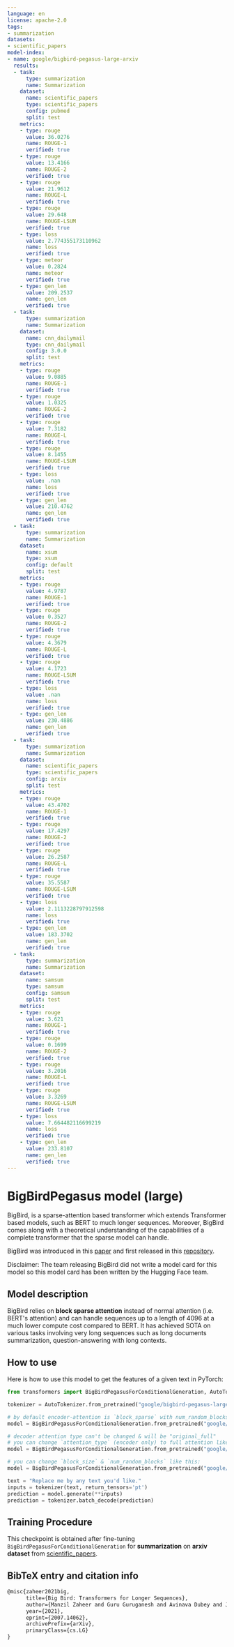 ```yaml
---
language: en
license: apache-2.0
tags:
- summarization
datasets:
- scientific_papers
model-index:
- name: google/bigbird-pegasus-large-arxiv
  results:
  - task:
      type: summarization
      name: Summarization
    dataset:
      name: scientific_papers
      type: scientific_papers
      config: pubmed
      split: test
    metrics:
    - type: rouge
      value: 36.0276
      name: ROUGE-1
      verified: true
    - type: rouge
      value: 13.4166
      name: ROUGE-2
      verified: true
    - type: rouge
      value: 21.9612
      name: ROUGE-L
      verified: true
    - type: rouge
      value: 29.648
      name: ROUGE-LSUM
      verified: true
    - type: loss
      value: 2.774355173110962
      name: loss
      verified: true
    - type: meteor
      value: 0.2824
      name: meteor
      verified: true
    - type: gen_len
      value: 209.2537
      name: gen_len
      verified: true
  - task:
      type: summarization
      name: Summarization
    dataset:
      name: cnn_dailymail
      type: cnn_dailymail
      config: 3.0.0
      split: test
    metrics:
    - type: rouge
      value: 9.0885
      name: ROUGE-1
      verified: true
    - type: rouge
      value: 1.0325
      name: ROUGE-2
      verified: true
    - type: rouge
      value: 7.3182
      name: ROUGE-L
      verified: true
    - type: rouge
      value: 8.1455
      name: ROUGE-LSUM
      verified: true
    - type: loss
      value: .nan
      name: loss
      verified: true
    - type: gen_len
      value: 210.4762
      name: gen_len
      verified: true
  - task:
      type: summarization
      name: Summarization
    dataset:
      name: xsum
      type: xsum
      config: default
      split: test
    metrics:
    - type: rouge
      value: 4.9787
      name: ROUGE-1
      verified: true
    - type: rouge
      value: 0.3527
      name: ROUGE-2
      verified: true
    - type: rouge
      value: 4.3679
      name: ROUGE-L
      verified: true
    - type: rouge
      value: 4.1723
      name: ROUGE-LSUM
      verified: true
    - type: loss
      value: .nan
      name: loss
      verified: true
    - type: gen_len
      value: 230.4886
      name: gen_len
      verified: true
  - task:
      type: summarization
      name: Summarization
    dataset:
      name: scientific_papers
      type: scientific_papers
      config: arxiv
      split: test
    metrics:
    - type: rouge
      value: 43.4702
      name: ROUGE-1
      verified: true
    - type: rouge
      value: 17.4297
      name: ROUGE-2
      verified: true
    - type: rouge
      value: 26.2587
      name: ROUGE-L
      verified: true
    - type: rouge
      value: 35.5587
      name: ROUGE-LSUM
      verified: true
    - type: loss
      value: 2.1113228797912598
      name: loss
      verified: true
    - type: gen_len
      value: 183.3702
      name: gen_len
      verified: true
  - task:
      type: summarization
      name: Summarization
    dataset:
      name: samsum
      type: samsum
      config: samsum
      split: test
    metrics:
    - type: rouge
      value: 3.621
      name: ROUGE-1
      verified: true
    - type: rouge
      value: 0.1699
      name: ROUGE-2
      verified: true
    - type: rouge
      value: 3.2016
      name: ROUGE-L
      verified: true
    - type: rouge
      value: 3.3269
      name: ROUGE-LSUM
      verified: true
    - type: loss
      value: 7.664482116699219
      name: loss
      verified: true
    - type: gen_len
      value: 233.8107
      name: gen_len
      verified: true
---
```


# BigBirdPegasus model (large)

BigBird, is a sparse-attention based transformer which extends Transformer based models, such as BERT to much longer sequences. Moreover, BigBird comes along with a theoretical understanding of the capabilities of a complete transformer that the sparse model can handle. 

BigBird was introduced in this [paper](https://arxiv.org/abs/2007.14062) and first released in this [repository](https://github.com/google-research/bigbird).

Disclaimer: The team releasing BigBird did not write a model card for this model so this model card has been written by the Hugging Face team.

## Model description

BigBird relies on **block sparse attention** instead of normal attention (i.e. BERT's attention) and can handle sequences up to a length of 4096 at a much lower compute cost compared to BERT. It has achieved SOTA on various tasks involving very long sequences such as long documents summarization, question-answering with long contexts.

## How to use

Here is how to use this model to get the features of a given text in PyTorch:

```python
from transformers import BigBirdPegasusForConditionalGeneration, AutoTokenizer

tokenizer = AutoTokenizer.from_pretrained("google/bigbird-pegasus-large-arxiv")

# by default encoder-attention is `block_sparse` with num_random_blocks=3, block_size=64
model = BigBirdPegasusForConditionalGeneration.from_pretrained("google/bigbird-pegasus-large-arxiv")

# decoder attention type can't be changed & will be "original_full"
# you can change `attention_type` (encoder only) to full attention like this:
model = BigBirdPegasusForConditionalGeneration.from_pretrained("google/bigbird-pegasus-large-arxiv", attention_type="original_full")

# you can change `block_size` & `num_random_blocks` like this:
model = BigBirdPegasusForConditionalGeneration.from_pretrained("google/bigbird-pegasus-large-arxiv", block_size=16, num_random_blocks=2)

text = "Replace me by any text you'd like."
inputs = tokenizer(text, return_tensors='pt')
prediction = model.generate(**inputs)
prediction = tokenizer.batch_decode(prediction)
```

## Training Procedure

This checkpoint is obtained after fine-tuning `BigBirdPegasusForConditionalGeneration` for **summarization** on **arxiv dataset** from [scientific_papers](https://huggingface.co/datasets/scientific_papers).

## BibTeX entry and citation info

```tex
@misc{zaheer2021big,
      title={Big Bird: Transformers for Longer Sequences}, 
      author={Manzil Zaheer and Guru Guruganesh and Avinava Dubey and Joshua Ainslie and Chris Alberti and Santiago Ontanon and Philip Pham and Anirudh Ravula and Qifan Wang and Li Yang and Amr Ahmed},
      year={2021},
      eprint={2007.14062},
      archivePrefix={arXiv},
      primaryClass={cs.LG}
}
```
